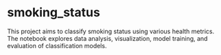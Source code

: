# smoking_status
This project aims to classify smoking status using various health metrics. The notebook explores data analysis, visualization, model training, and evaluation of classification models.

